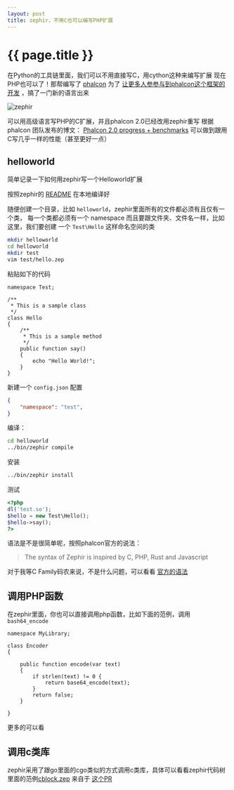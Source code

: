 ```yaml
---
layout: post
title: zephir，不用C也可以编写PHP扩展
---
```


# {{ page.title }}

在Python的工具链里面，我们可以不用直接写C，用cython这种来编写扩展
现在PHP也可以了！那帮编写了 [phalcon](http://phalconphp.com/en/) 为了 [让更多人参参与到phalcon这个框架的开发](http://blog.phalconphp.com/post/57161129440/phalcon-2-0-the-future) ，搞了一门新的语言出来

![zephir](http://media.tumblr.com/983f6927ede265a8647085b2c0dc41ad/tumblr_inline_mqx3a8ywwp1qz4rgp.png)

可以用高级语言写PHP的C扩展，并且phalcon 2.0已经改用zephir重写
根据 phalcon 团队发布的博文： [Phalcon 2.0 progress + benchmarks](http://blog.phalconphp.com/post/61527480269/phalcon-2-0-progress-benchmarks)
可以做到跟用C写几乎一样的性能（甚至更好一点）

## helloworld

简单记录一下如何用zephir写一个Helloworld扩展

按照zephir的 [README](https://github.com/phalcon/zephir) 在本地编译好

随便创建一个目录，比如 `helloworld`，zephir里面所有的文件都必须有且仅有一个类，
每一个类都必须有一个 namespace 而且要跟文件夹、文件名一样，比如这里，我们要创建
一个 `Test\Hello` 这样命名空间的类

```bash
mkdir helloworld
cd helloworld
mkdir test
vim test/hello.zep
```

粘贴如下的代码

```
namespace Test;

/**
 * This is a sample class
 */
class Hello
{
    /**
     * This is a sample method
     */
    public function say()
    {
        echo "Hello World!";
    }
}
```

新建一个 `config.json` 配置

```json
{
    "namespace": "test",
}
```

编译：

```bash
cd helloworld
../bin/zephir compile
```

安装

```bash
../bin/zephir install
```

测试

```php
<?php
dl('test.so');
$hello = new Test\Hello();
$hello->say();
?>
```

语法是不是很简单呢，按照phalcon官方的说法：

>The syntax of Zephir is inspired by C, PHP, Rust and Javascript

对于我等C Family码农来说，不是什么问题，可以看看 [官方的语法](http://zephir-lang.com/)

## 调用PHP函数

在zephir里面，你也可以直接调用php函数，比如下面的范例，调用 `bash64_encode`

```
namespace MyLibrary;

class Encoder
{

    public function encode(var text)
    {
        if strlen(text) != 0 {
            return base64_encode(text);
        }
        return false;
    }

}
```

更多的可以看 [](http://zephir-lang.com/functions.html)

## 调用c类库

zephir采用了跟go里面的cgo类似的方式调用c类库，具体可以看看zephir代码树里面的范例[cblock.zep](https://github.com/phalcon/zephir/blob/master/test/cblock.zep)
来自于 [这个PR](https://github.com/phalcon/zephir/pull/21)
